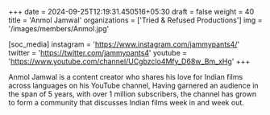 +++
date = 2024-09-25T12:19:31.450516+05:30
draft = false
weight = 40
title = 'Anmol Jamwal'
organizations = ['Tried & Refused Productions']
img = '/images/members/Anmol.jpg'

[soc_media]
instagram = 'https://www.instagram.com/jammypants4/'
twitter = 'https://twitter.com/jammypants4'
youtube = 'https://www.youtube.com/channel/UCgbzclo4Mfy_D68w_Bm_xHg'
+++

Anmol Jamwal is a content creator who shares his love for Indian films across languages on his YouTube channel, Having garnered an audience in the span of 5 years, with over 1 million subscribers, the channel has grown to form a community that discusses Indian films week in and week out.
